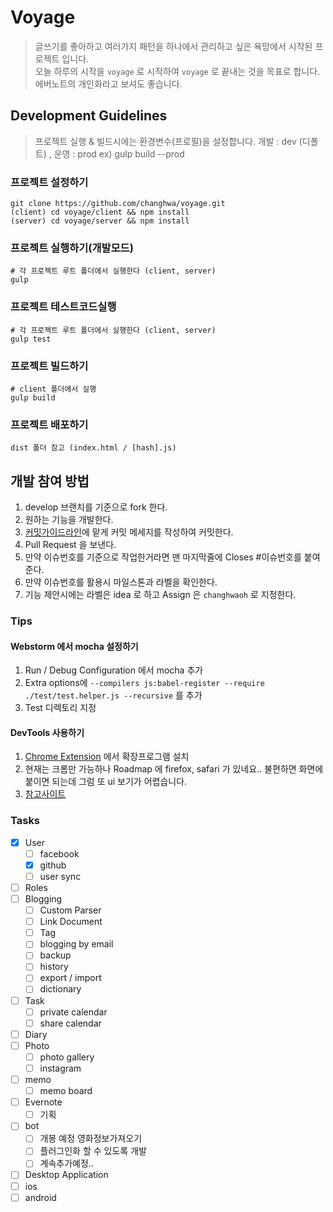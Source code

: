 # Voyage
> 글쓰기를 좋아하고 여러가지 패턴을 하나에서 관리하고 싶은 욕망에서 시작된 프로젝트 입니다.  
> 오늘 하루의 시작을 `voyage` 로 시작하여 `voyage` 로 끝내는 것을 목표로 합니다.  
> 에버노트의 개인화라고 보셔도 좋습니다.

## Development Guidelines
> 프로젝트 실행 & 빌드시에는 환경변수(프로필)을 설정합니다.
> 개발 : dev (디폴트) , 운영 : prod
> ex) gulp build --prod  

### 프로젝트 설정하기
```
git clone https://github.com/changhwa/voyage.git
(client) cd voyage/client && npm install
(server) cd voyage/server && npm install
```

### 프로젝트 실행하기(개발모드)
```
# 각 프로젝트 루트 폴더에서 실행한다 (client, server)
gulp
```

### 프로젝트 테스트코드실행
```
# 각 프로젝트 루트 폴더에서 실행한다 (client, server)
gulp test
```

### 프로젝트 빌드하기
```
# client 폴더에서 실행
gulp build
```

### 프로젝트 배포하기
```
dist 폴더 참고 (index.html / [hash].js)
```

## 개발 참여 방법
1. develop 브랜치를 기준으로 fork 한다.  
2. 원하는 기능을 개발한다.  
3. [커밋가이드라인](https://github.com/angular/angular/blob/master/CONTRIBUTING.md#-commit-message-guidelines)에 맡게 커밋 메세지를 작성하여 커밋한다.  
4. Pull Request 을 보낸다.  
5. 만약 이슈번호를 기준으로 작업한거라면 맨 마지막줄에 Closes #이슈번호를 붙여준다.
6. 만약 이슈번호를 활용시 마일스톤과 라벨을 확인한다.
7. 기능 제안시에는 라벨은 idea 로 하고 Assign 은 `changhwaoh` 로 지정한다.


### Tips

#### Webstorm 에서 mocha 설정하기 
1. Run / Debug Configuration 에서 mocha 추가  
2. Extra options에 `--compilers js:babel-register --require ./test/test.helper.js --recursive` 를 추가  
3. Test 디렉토리 지정

#### DevTools 사용하기 
1. [Chrome Extension](https://chrome.google.com/webstore/detail/redux-devtools/lmhkpmbekcpmknklioeibfkpmmfibljd) 에서 확장프로그램 설치  
2. 현재는 크롬만 가능하나 Roadmap 에 firefox, safari 가 있네요.. 불편하면 화면에 붙이면 되는데 그럼 또 ui 보기가 어렵습니다.  
3. [참고사이트](https://github.com/zalmoxisus/redux-devtools-extension)

### Tasks

- [X] User
    - [ ] facebook
    - [X] github
    - [ ] user sync 
- [ ] Roles
- [ ] Blogging
    - [ ] Custom Parser
    - [ ] Link Document
    - [ ] Tag
    - [ ] blogging by email
    - [ ] backup
    - [ ] history
    - [ ] export / import
    - [ ] dictionary
- [ ] Task
    - [ ] private calendar
    - [ ] share calendar
- [ ] Diary
- [ ] Photo
    - [ ] photo gallery
    - [ ] instagram
- [ ] memo
    - [ ] memo board
- [ ] Evernote
    - [ ] 기획
- [ ] bot
    - [ ] 개봉 예정 영화정보가져오기
    - [ ] 플러그인화 할 수 있도록 개발
    - [ ] 계속추가예정..
- [ ] Desktop Application
- [ ] ios
- [ ] android